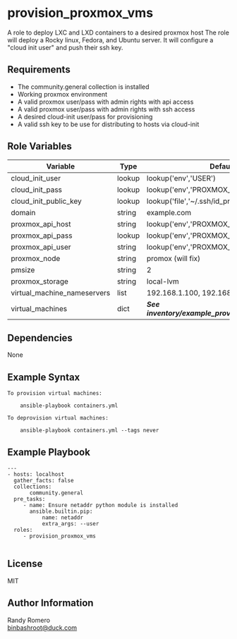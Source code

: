 provision_proxmox_vms
=========

A role to deploy LXC and LXD containers to a desired proxmox host
The role will deploy a Rocky linux, Fedora, and Ubuntu server.  It will 
configure a "cloud init user" and push their ssh key.

Requirements
------------

- The community.general collection is installed
- Working proxmox environment
- A valid proxmox user/pass with admin rights with api access
- A valid proxmox user/pass with admin rights with ssh access
- A desired cloud-init user/pass for provisioning
- A valid ssh key to be use for distributing to hosts via cloud-init

Role Variables
--------------
| Variable | Type | Default |
---|---|--- 
| cloud_init_user | lookup | lookup('env','USER') | 
| cloud_init_pass | lookup | lookup('env','PROXMOX_PASSWORD') |
| cloud_init_public_key | lookup | lookup('file','~/.ssh/id_proxmox.pub') |
| domain | string | example.com |
| proxmox_api_host | string | lookup('env','PROXMOX_HOST') |
| proxmox_api_pass | lookup | lookup('env','PROXMOX_PASSWORD') |
| proxmox_api_user | string | lookup('env','PROXMOX_USER') | 
| proxmox_node | string | promox  (will fix) |
| pmsize | string | 2 |
| proxmox_storage| string | local-lvm |
| virtual_machine_nameservers | list | 192.168.1.100, 192.168.1.200 | 
| virtual_machines | dict | ***See inventory/example_provision_inventory.yml*** |

Dependencies
------------

None

Example Syntax 
----------------

```
To provision virtual machines:

    ansible-playbook containers.yml

To deprovision virtual machines:

    ansible-playbook containers.yml --tags never 

```

Example Playbook 
----------------

```
---
- hosts: localhost
  gather_facts: false
  collections:
       community.general
  pre_tasks:
     - name: Ensure netaddr python module is installed
       ansible.builtin.pip:
           name: netaddr
           extra_args: --user 
  roles:
     - provision_proxmox_vms


```

License
-------

MIT

Author Information
------------------

Randy Romero  
binbashroot@duck.com


